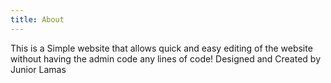 ```yaml
---
title: About
---
```

This is a Simple website that allows quick and easy editing of the website without having the admin code any lines of code!  Designed and Created by Junior Lamas